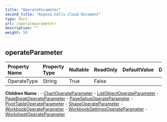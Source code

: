 ```yaml
---
title: "OperateParameter"
second_title: "Aspose.Cells Cloud Document"
type: docs
url: /operateparameter/
description: ""
weight: 50
---
```


## **operateParameter**

 

| Property Name | Property Type | Nullable |  ReadOnly | DefaultValue | Description | 
| :- | :- | :- |:- |  :- | :- |
| OperateType | String | True |  False |  |  |  

**Children Name** : 
	-  [ChartOperateParameter](chartoperateparameter) 
	-  [ListObjectOperateParameter](listobjectoperateparameter) 
	-  [PageBreakOperateParameter](pagebreakoperateparameter) 
	-  [PageSetupOperateParameter](pagesetupoperateparameter) 
	-  [PivotTableOperateParameter](pivottableoperateparameter) 
	-  [ShapeOperateParameter](shapeoperateparameter) 
	-  [WorkbookOperateParameter](workbookoperateparameter) 
	-  [WorkbookSettingsOperateParameter](workbooksettingsoperateparameter) 
	-  [WorksheetOperateParameter](worksheetoperateparameter) 
